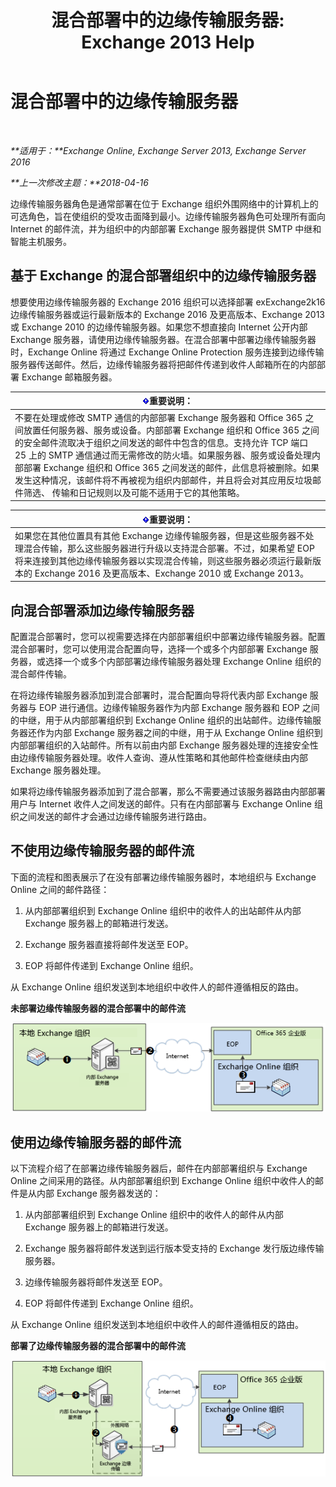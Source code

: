 ﻿---
title: '混合部署中的边缘传输服务器: Exchange 2013 Help'
TOCTitle: 混合部署中的边缘传输服务器
ms:assetid: 166b1490-5c56-40df-a17b-e8bb36224fd9
ms:mtpsurl: https://technet.microsoft.com/zh-cn/library/Hh134662(v=EXCHG.150)
ms:contentKeyID: 50492072
ms.date: 04/16/2018
mtps_version: v=EXCHG.150
ms.translationtype: HT
---

# 混合部署中的边缘传输服务器

 

_**适用于：**Exchange Online, Exchange Server 2013, Exchange Server 2016_

_**上一次修改主题：**2018-04-16_

边缘传输服务器角色是通常部署在位于 Exchange 组织外围网络中的计算机上的可选角色，旨在使组织的受攻击面降到最小。边缘传输服务器角色可处理所有面向 Internet 的邮件流，并为组织中的内部部署 Exchange 服务器提供 SMTP 中继和智能主机服务。

## 基于 Exchange 的混合部署组织中的边缘传输服务器

想要使用边缘传输服务器的 Exchange 2016 组织可以选择部署 exExchange2k16 边缘传输服务器或运行最新版本的 Exchange 2016 及更高版本、Exchange 2013 或 Exchange 2010 的边缘传输服务器。如果您不想直接向 Internet 公开内部 Exchange 服务器，请使用边缘传输服务器。在混合部署中部署边缘传输服务器时，Exchange Online 将通过 Exchange Online Protection 服务连接到边缘传输服务器传送邮件。然后，边缘传输服务器将把邮件传递到收件人邮箱所在的内部部署 Exchange 邮箱服务器。

<table>
<thead>
<tr class="header">
<th><img src="images/Dn151302.important(EXCHG.150).gif" title="重要说明" alt="重要说明" />重要说明：</th>
</tr>
</thead>
<tbody>
<tr class="odd">
<td>不要在处理或修改 SMTP 通信的内部部署 Exchange 服务器和 Office 365 之间放置任何服务器、服务或设备。内部部署 Exchange 组织和 Office 365 之间的安全邮件流取决于组织之间发送的邮件中包含的信息。支持允许 TCP 端口 25 上的 SMTP 通信通过而无需修改的防火墙。如果服务器、服务或设备处理内部部署 Exchange 组织和 Office 365 之间发送的邮件，此信息将被删除。如果发生这种情况，该邮件将不再被视为组织内部邮件，并且将会对其应用反垃圾邮件筛选、 传输和日记规则以及可能不适用于它的其他策略。</td>
</tr>
</tbody>
</table>


<table>
<thead>
<tr class="header">
<th><img src="images/Dn151302.important(EXCHG.150).gif" title="重要说明" alt="重要说明" />重要说明：</th>
</tr>
</thead>
<tbody>
<tr class="odd">
<td>如果您在其他位置具有其他 Exchange 边缘传输服务器，但是这些服务器不处理混合传输，那么这些服务器进行升级以支持混合部署。不过，如果希望 EOP 将来连接到其他边缘传输服务器以实现混合传输，则这些服务器必须运行最新版本的 Exchange 2016 及更高版本、Exchange 2010 或 Exchange 2013。</td>
</tr>
</tbody>
</table>


## 向混合部署添加边缘传输服务器

配置混合部署时，您可以视需要选择在内部部署组织中部署边缘传输服务器。配置混合部署时，您可以使用混合配置向导，选择一个或多个内部部署 Exchange 服务器，或选择一个或多个内部部署边缘传输服务器处理 Exchange Online 组织的混合邮件传输。

在将边缘传输服务器添加到混合部署时，混合配置向导将代表内部 Exchange 服务器与 EOP 进行通信。边缘传输服务器作为内部 Exchange 服务器和 EOP 之间的中继，用于从内部部署组织到 Exchange Online 组织的出站邮件。边缘传输服务器还作为内部 Exchange 服务器之间的中继，用于从 Exchange Online 组织到内部部署组织的入站邮件。所有以前由内部 Exchange 服务器处理的连接安全性由边缘传输服务器处理。收件人查询、遵从性策略和其他邮件检查继续由内部 Exchange 服务器处理。

如果将边缘传输服务器添加到了混合部署，那么不需要通过该服务器路由内部部署用户与 Internet 收件人之间发送的邮件。只有在内部部署与 Exchange Online 组织之间发送的邮件才会通过边缘传输服务进行路由。

## 不使用边缘传输服务器的邮件流

下面的流程和图表展示了在没有部署边缘传输服务器时，本地组织与 Exchange Online 之间的邮件路径：

1.  从内部部署组织到 Exchange Online 组织中的收件人的出站邮件从内部 Exchange 服务器上的邮箱进行发送。

2.  Exchange 服务器直接将邮件发送至 EOP。

3.  EOP 将邮件传递到 Exchange Online 组织。

从 Exchange Online 组织发送到本地组织中收件人的邮件遵循相反的路由。

**未部署边缘传输服务器的混合部署中的邮件流**

![不使用边缘传输服务器的混合邮件流](images/Hh134662.a95b4d1e-fd4a-4952-b891-22f84c9e71a3(EXCHG.150).png "不使用边缘传输服务器的混合邮件流")

## 使用边缘传输服务器的邮件流

以下流程介绍了在部署边缘传输服务器后，邮件在内部部署组织与 Exchange Online 之间采用的路径。从内部部署组织到 Exchange Online 组织中收件人的邮件是从内部 Exchange 服务器发送的：

1.  从内部部署组织到 Exchange Online 组织中的收件人的邮件从内部 Exchange 服务器上的邮箱进行发送。

2.  Exchange 服务器将邮件发送到运行版本受支持的 Exchange 发行版边缘传输服务器。

3.  边缘传输服务器将邮件发送至 EOP。

4.  EOP 将邮件传递到 Exchange Online 组织。

从 Exchange Online 组织发送到本地组织中收件人的邮件遵循相反的路由。

**部署了边缘传输服务器的混合部署中的邮件流**

![使用边缘传输服务器的混合邮件流](images/Hh134662.821fe099-56f5-4501-8e1a-e184ba07a653(EXCHG.150).png "使用边缘传输服务器的混合邮件流")

